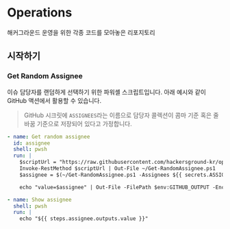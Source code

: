 # Operations

해커그라운드 운영을 위한 각종 코드를 모아놓은 리포지토리

## 시작하기

### Get Random Assignee

이슈 담당자를 랜덤하게 선택하기 위한 파워셸 스크립트입니다. 아래 예시와 같이 GitHub 액션에서 활용할 수 있습니다.

> GitHub 시크릿에 `ASSIGNEES`라는 이름으로 담당자 콜렉션이 콤마 기준 혹은 줄바꿈 기준으로 저장되어 있다고 가정합니다.

```yml
- name: Get random assignee
  id: assignee
  shell: pwsh
  run: |
    $scriptUrl = "https://raw.githubusercontent.com/hackersground-kr/operations/main/get-randomassignee/Get-RandomAssignee.ps1"
    Invoke-RestMethod $scriptUrl | Out-File ~/Get-RandomAssignee.ps1
    $assignee = $(~/Get-RandomAssignee.ps1 -Assignees ${{ secrets.ASSIGNEES }})

    echo "value=$assignee" | Out-File -FilePath $env:GITHUB_OUTPUT -Encoding utf-8 -Append

- name: Show assignee
  shell: pwsh
  run: |
    echo "${{ steps.assignee.outputs.value }}"
```
